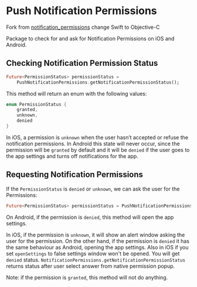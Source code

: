 # Push Notification Permissions
Fork from [notification_permissions](https://pub.dev/packages/notification_permissions) change Swift to Objective-C

Package to check for and ask for Notification Permissions on iOS and Android.

## Checking Notification Permission Status
```dart
Future<PermissionStatus> permissionStatus =
    PushNotificationPermissions.getNotificationPermissionStatus();
```

This method will return an enum with the following values:

```dart
enum PermissionStatus {
	granted,
	unknown,
	denied
}
```

In iOS, a permission is `unknown` when the user hasn’t accepted or refuse the notification permissions. In Android this state will never occur, since the permission will be `granted` by default and it will be `denied` if the user goes to the app settings and turns off notifications for the app.

## Requesting Notification Permissions
If the `PermissionStatus` is `denied` or `unknown`, we can ask the user for the Permissions:
```dart
Future<PermissionStatus> permissionStatus = PushNotificationPermissions.getNotificationPermissionStatus({NotificationSettingsIos iosSettings, bool openSettings});
```

On Android, if the permission is `denied`, this method will open the app settings.

In iOS, if the permission is `unknown`, it will show an alert window asking the user for the permission. On the other hand, if the permission is `denied` it has the same behaviour as Android, opening the app settings.
Also in iOS if you set `openSettings` to false settings window won't be opened. You will get `denied` status. 
`NotificationPermissions.getNotificationPermissionStatus` returns status after user select answer from native permission popup.

Note: if the permission is `granted`, this method will not do anything.